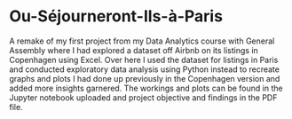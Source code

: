 # Ou-Séjourneront-Ils-à-Paris

A remake of my first project from my Data Analytics course with General Assembly where I had explored a dataset off Airbnb on its listings in Copenhagen using Excel. Over here I used the dataset for listings in Paris and conducted exploratory data analysis using Python instead to recreate graphs and plots I had done up previously in the Copenhagen version and added more insights garnered. The workings and plots can be found in the Jupyter notebook uploaded and project objective and findings in the PDF file.
